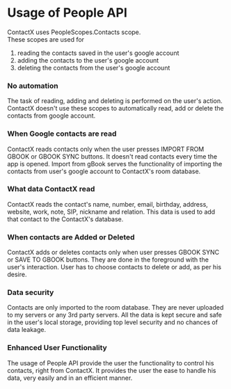 # Usage of People API
ContactX uses PeopleScopes.Contacts scope.\
These scopes are used for 
1. reading the contacts saved in the user's google account
2. adding the contacts to the user's google account
3. deleting the contacts from the user's google account 

### No automation
The task of reading, adding and deleting is performed on the user's action.
ContactX doesn't use these scopes to automatically read, add or delete the contacts from google account.

### When Google contacts are read
ContactX reads contacts only when the user presses IMPORT FROM GBOOK or GBOOK SYNC buttons.
It doesn't read contacts every time the app is opened.
Import from gBook serves the functionality of importing the contacts from user's google account to ContactX's room database.


### What data ContactX read
ContactX reads the contact's name, number, email, birthday, address, website, work, note, SIP, nickname and relation.
This data is used to add that contact to the ContactX's database.



### When contacts are Added or Deleted
ContactX adds or deletes contacts only when user presses GBOOK SYNC or SAVE TO GBOOK buttons.
They are done in the foreground with the user's interaction.
User has to choose contacts to delete or add, as per his desire.

### Data security
Contacts are only imported to the room database.
They are never uploaded to my servers or any 3rd party servers. 
All the data is kept secure and safe in the user's local storage, providing top level security and no chances of data leakage.

### Enhanced User Functionality
The usage of People API provide the user the functionality to control his contacts, right from ContactX.
It provides the user the ease to handle his data, very easily and in an efficient manner.
